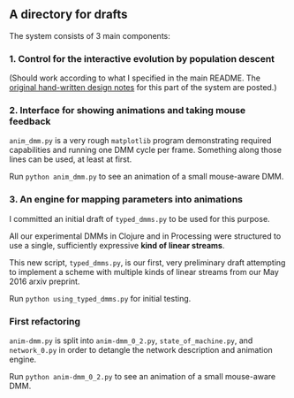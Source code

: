 ## A directory for drafts

The system consists of 3 main components:

### 1. Control for the interactive evolution by population descent

(Should work according to what I specified in the main README. The [original hand-written design notes](https://github.com/anhinga/population-of-directions/tree/master/drafts/original-spec-draft) for this part of the system are posted.)

### 2. Interface for showing animations and taking mouse feedback

`anim_dmm.py` is a very rough `matplotlib` program demonstrating required capabilities and running one DMM cycle
per frame. Something along those lines can be used, at least at first.

Run `python anim_dmm.py` to see an animation of a small mouse-aware DMM.

### 3. An engine for mapping parameters into animations

I committed an initial draft of `typed_dmms.py` to be used for this purpose. 

All our experimental DMMs in
Clojure and in Processing were structured to use a single, sufficiently expressive **kind
of linear streams**. 

This new script, `typed_dmms.py`, is our first, very preliminary draft attempting to implement
a scheme with multiple kinds of linear streams from our May 2016 arxiv preprint.

Run `python using_typed_dmms.py` for initial testing.

### First refactoring

`anim-dmm.py` is split into `anim-dmm_0_2.py`, `state_of_machine.py`, and `network_0.py`
in order to detangle the network description and animation engine.

Run `python anim-dmm_0_2.py` to see an animation of a small mouse-aware DMM.
